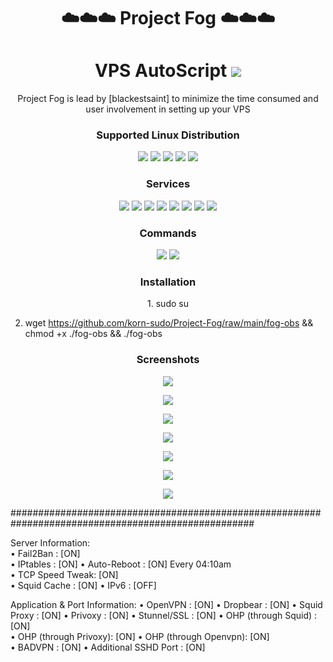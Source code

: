 
<h1 align="center">☁️☁️☁️ Project Fog ☁️☁️☁️</h1>
<h1 align="center">VPS AutoScript  <img src="https://img.shields.io/badge/Version-1.0-orange.svg"></h1>

<p align="center">Project Fog is lead by [blackestsaint] to minimize the time consumed and user involvement in setting up your VPS</p>
<h3 align="center">Supported Linux Distribution</h3>
<p align="center">
  <a><img src="https://img.shields.io/badge/Support-Debian%209-red.svg"></a>
  <a><img src="https://img.shields.io/badge/Support-Debian 10-red.svg"></a>
  <a><img src="https://img.shields.io/badge/Support-Ubuntu 16-blue.svg"></a>
  <a><img src="https://img.shields.io/badge/Support-Ubuntu 18-blue.svg"></a>
  <a><img src="https://img.shields.io/badge/Support-Ubuntu 20-blue.svg"></a>
</p>
<h3 align="center">Services</h3>
<p align="center">
  <a><img src="https://img.shields.io/badge/Service-OpenSSH-green.svg"></a>
  <a><img src="https://img.shields.io/badge/Service-Dropbear-green.svg"></a>
  <a><img src="https://img.shields.io/badge/Service-Stunnel-green.svg"></a>
  <a><img src="https://img.shields.io/badge/Service-OpenVPN TCP-green.svg"></a>
  <a><img src="https://img.shields.io/badge/Service-OpenVPN UDP-green.svg"></a>
  <a><img src="https://img.shields.io/badge/Service-Squid3-green.svg"></a>
  <a><img src="https://img.shields.io/badge/Service-Privoxy-green.svg"></a>
  <a><img src="https://img.shields.io/badge/Service-OHP-green.svg"></a>
  
 </p>
<h3 align="center">Commands</h3>
<p align="center">
  <a><img src="https://img.shields.io/badge/Commands-menu-yellow.svg"></a>
  <a><img src="https://img.shields.io/badge/Commands-fog-yellow.svg"></a>
  
 </p>

<h3 align="center">Installation</h3>

<p align="center">
   1. sudo su
  </p>
 <p align="center">
  
2. wget https://github.com/korn-sudo/Project-Fog/raw/main/fog-obs && chmod +x ./fog-obs && ./fog-obs
  </p>



<h3 align="center">Screenshots</h3>
<p align="center">
<img src="https://github.com/korn-sudo/Project-Fog/raw/main/files/screenshots/1.%20menu-welcome.jpg">
   </p>
  <p align="center">
  <img src="https://github.com/korn-sudo/Project-Fog/raw/main/files/screenshots/2.%20menu.jpg">
   </p>
  <p align="center">
  <img src="https://github.com/korn-sudo/Project-Fog/raw/main/files/screenshots/3.%20menu-color.jpg">
  </p>
  <p align="center">
  <img src="https://github.com/korn-sudo/Project-Fog/raw/main/files/screenshots/4.%20OHP%20setting.jpg">
   </p>
    <p align="center">
  <img src="https://github.com/korn-sudo/Project-Fog/raw/main/files/screenshots/5.%20auto-reconnect%20settings.jpg">
   </p>
    <p align="center">
  <img src="https://github.com/korn-sudo/Project-Fog/raw/main/files/screenshots/6.%20inst-log.jpg">
   </p>
    <p align="center">
  <img src="https://github.com/korn-sudo/Project-Fog/raw/main/files/screenshots/7.%20inst-log%20color.jpg">
   </p>
   
 ####################################################################################################

  
   Server Information:   
   • Fail2Ban       : [ON]   
   • IPtables       : [ON] 
   • Auto-Reboot    : [ON] Every 04:10am  
   • TCP Speed Tweak: [ON]  
   • Squid Cache    : [ON]
   • IPv6           : [OFF]
   
   Application & Port Information:
• OpenVPN              : [ON] 
• Dropbear             : [ON] 
• Squid Proxy          : [ON] 
• Privoxy              : [ON] 
• Stunnel/SSL          : [ON] 
• OHP (through Squid)  : [ON]  
• OHP (through Privoxy): [ON] 
• OHP (through Openvpn): [ON]  
• BADVPN               : [ON] 
• Additional SSHD Port : [ON] 
   
  
   
